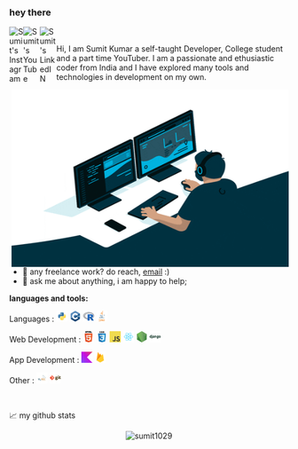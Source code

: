 ### hey there 
<a href="https://www.instagram.com/Sumitnaveen029/">
  <img align="left" alt="Sumit's Instagram" width="25px" src="https://upload.wikimedia.org/wikipedia/commons/thumb/9/95/Instagram_logo_2022.svg/1024px-Instagram_logo_2022.svg.png" />
</a>
<a href="https://www.youtube.com/@codingchemist/">
  <img align="left" alt="Sumit's YouTube" width="30px" src="https://www.iconpacks.net/icons/2/free-youtube-logo-icon-2431-thumb.png" />
<a href="https://www.linkedin.com/in/sumit-kumar-56b30a202/">
  <img align="left" alt="Sumit's LinkedIN" width="30px" src="https://static.vecteezy.com/system/resources/previews/018/930/587/original/linkedin-logo-linkedin-icon-transparent-free-png.png" />
</a>

<br />

Hi, I am Sumit Kumar a self-taught Developer, College student and a part time YouTuber. I am a passionate and ethusiastic coder from India and I have
explored many tools and technologies in development on my own.

  <img align="right" alt="GIF" src="giphy.gif?raw=true" width="500" height="320" />
  
- 💼 any freelance work? do reach, [email](mailto:collabwithchemist@gmail.com) :)
- 💬 ask me about anything, i am happy to help;

**languages and tools:**  

<p>Languages : 
<code><img height="20" src="https://raw.githubusercontent.com/github/explore/80688e429a7d4ef2fca1e82350fe8e3517d3494d/topics/python/python.png"></code>
<code><img height="20" src="https://raw.githubusercontent.com/github/explore/80688e429a7d4ef2fca1e82350fe8e3517d3494d/topics/cpp/cpp.png"></code>
<code><img height="20" src="https://raw.githubusercontent.com/github/explore/80688e429a7d4ef2fca1e82350fe8e3517d3494d/topics/r/r.png"></code>
<code><img height="20" src="https://raw.githubusercontent.com/github/explore/80688e429a7d4ef2fca1e82350fe8e3517d3494d/topics/java/java.png"></code>
</p>

<p>Web Development :
<code><img height="20" src="https://raw.githubusercontent.com/github/explore/80688e429a7d4ef2fca1e82350fe8e3517d3494d/topics/html/html.png"></code>
<code><img height="20" src="https://raw.githubusercontent.com/github/explore/80688e429a7d4ef2fca1e82350fe8e3517d3494d/topics/css/css.png"></code>
<code><img height="20" src="https://raw.githubusercontent.com/github/explore/80688e429a7d4ef2fca1e82350fe8e3517d3494d/topics/javascript/javascript.png"></code>
<code><img height="20" src="https://raw.githubusercontent.com/github/explore/80688e429a7d4ef2fca1e82350fe8e3517d3494d/topics/react/react.png"></code>
<code><img height="20" src="https://raw.githubusercontent.com/github/explore/80688e429a7d4ef2fca1e82350fe8e3517d3494d/topics/nodejs/nodejs.png"></code>
<code><img height="20" src="https://raw.githubusercontent.com/github/explore/80688e429a7d4ef2fca1e82350fe8e3517d3494d/topics/django/django.png"></code>
</p>

<p>App Development :
<code><img height="20" src="https://raw.githubusercontent.com/github/explore/5c058a388828bb5fde0bcafd4bc867b5bb3f26f3/topics/kotlin/kotlin.png"></code>
<code><img height="20" src="https://raw.githubusercontent.com/github/explore/80688e429a7d4ef2fca1e82350fe8e3517d3494d/topics/firebase/firebase.png"></code>
</p>

<p>Other :
<code><img height="20" src="https://raw.githubusercontent.com/github/explore/80688e429a7d4ef2fca1e82350fe8e3517d3494d/topics/mysql/mysql.png"></code>
<code><img height="20" src="https://raw.githubusercontent.com/github/explore/80688e429a7d4ef2fca1e82350fe8e3517d3494d/topics/git/git.png"></code>
</p>

<br>

📈 my github stats
<br>
<p align="center"> <img src="https://github-readme-stats.vercel.app/api?username=sumit1029&show_icons=true&theme=gotham" alt="sumit1029" />

